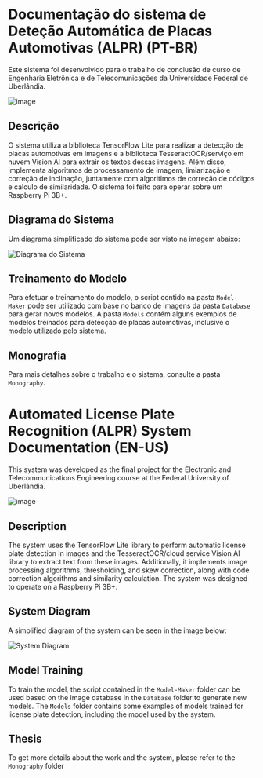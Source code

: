 # Documentação do sistema de Deteção Automática de Placas Automotivas (ALPR) (PT-BR)
Este sistema foi desenvolvido para o trabalho de conclusão de curso de Engenharia Eletrônica e de Telecomunicações da Universidade Federal de Uberlândia.

![image](https://github.com/hiagohsantos/ALPR/assets/98746083/975d5197-7e46-441d-b6e4-dc3361ca2410)

## Descrição

O sistema utiliza a biblioteca TensorFlow Lite para realizar a detecção de placas automotivas em imagens e a biblioteca TesseractOCR/serviço em nuvem Vision AI para extrair os textos dessas imagens. Além disso, implementa algoritmos de processamento de imagem, limiarização e correção de inclinação, juntamente com algoritimos de correção de códigos e calculo de similaridade. O sistema foi feito para operar sobre um Raspberry Pi 3B+.

## Diagrama do Sistema

Um diagrama simplificado do sistema pode ser visto na imagem abaixo:

![Diagrama do Sistema](https://github.com/hiagohsantos/ALPR/assets/98746083/f8004874-d71d-4619-ac37-4ba9a8c88082)

## Treinamento do Modelo

Para efetuar o treinamento do modelo, o script contido na pasta `Model-Maker` pode ser utilizado com base no banco de imagens da pasta `Database` para gerar novos modelos. A pasta `Models` contém alguns exemplos de modelos treinados para detecção de placas automotivas, inclusive o modelo utilizado pelo sistema.

## Monografia

Para mais detalhes sobre o trabalho e o sistema, consulte a pasta `Monography`.

# Automated License Plate Recognition (ALPR) System Documentation (EN-US)

This system was developed as the final project for the Electronic and Telecommunications Engineering course at the Federal University of Uberlândia.

![image](https://github.com/hiagohsantos/ALPR/assets/98746083/ac3ee790-0f4f-408f-b828-2fa520f95bde)

## Description

The system uses the TensorFlow Lite library to perform automatic license plate detection in images and the TesseractOCR/cloud service Vision AI library to extract text from these images. Additionally, it implements image processing algorithms, thresholding, and skew correction, along with code correction algorithms and similarity calculation. The system was designed to operate on a Raspberry Pi 3B+.

## System Diagram

A simplified diagram of the system can be seen in the image below:

![System Diagram](https://github.com/hiagohsantos/ALPR/assets/98746083/f8004874-d71d-4619-ac37-4ba9a8c88082)

## Model Training

To train the model, the script contained in the `Model-Maker` folder can be used based on the image database in the `Database` folder to generate new models. The `Models` folder contains some examples of models trained for license plate detection, including the model used by the system.

## Thesis

To get more details about the work and the system, please refer to the `Monography` folder
